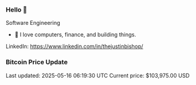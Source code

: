### Hello 🤙  

Software Engineering

- 🔭 I love computers, finance, and building things.
  
LinkedIn: https://www.linkedin.com/in/thejustinbishop/  


























































































































































### Bitcoin Price Update
Last updated: 2025-05-16 06:19:30 UTC
Current price: $103,975.00 USD
